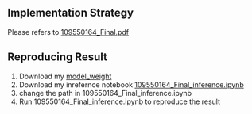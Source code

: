 ## Implementation Strategy
Please refers to [109550164_Final.pdf](https://github.com/danzel-crazy/2023-Machine-Learning/blob/master/final_project/109550164_final.pdf)

## Reproducing Result
1. Download my [model_weight](https://github.com/danzel-crazy/2023-Machine-Learning/tree/master/final_project/model_weight)
2. Download my inrefernce notebook [109550164_Final_inference.ipynb](https://github.com/danzel-crazy/2023-Machine-Learning/blob/master/final_project/109550164_Final_inference.ipynb)
3. change the path in 109550164_Final_inference.ipynb
4. Run 109550164_Final_inference.ipynb to reproduce the result